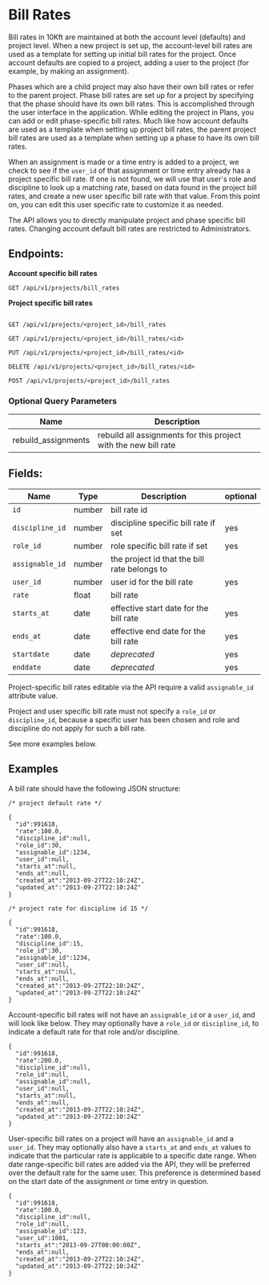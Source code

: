 # Bill Rates

Bill rates in 10Kft are maintained at both the account level (defaults) and project level. When a new project is set up, the account-level bill rates are used as a template for setting up initial bill rates for the project. Once account defaults are copied to a project, adding a user to the project (for example, by making an assignment).

Phases which are a child project may also have their own bill rates or refer to the parent project. Phase bill rates are set up for a project by specifying that the phase should have its own bill rates. This is accomplished through the user interface in the application. While editing the project in Plans, you can add or edit phase-specific bill rates. Much like how account defaults are used as a template when setting up project bill rates, the parent project bill rates are used as a template when setting up a phase to have its own bill rates.

When an assignment is made or a time entry is added to a project, we check to see if the `user_id` of that assignment or time entry already has a project specific bill rate. If one is not found, we will use that user's role and discipline to look up a matching rate, based on data found in the project bill rates, and create a new user specific bill rate with that value. From this point on, you can edit this user specific rate to customize it as needed.

The API allows you to directly manipulate project and phase specific bill rates. Changing account default bill rates are restricted to Administrators.

## Endpoints:

**Account specific bill rates**

```
GET /api/v1/projects/bill_rates
```

**Project specific bill rates**

```

GET /api/v1/projects/<project_id>/bill_rates

GET /api/v1/projects/<project_id>/bill_rates/<id>

PUT /api/v1/projects/<project_id>/bill_rates/<id>

DELETE /api/v1/projects/<project_id>/bill_rates/<id>

POST /api/v1/projects/<project_id>/bill_rates
```

### Optional Query Parameters

| **Name** | **Description** |
| ------ | --------------- |
| rebuild_assignments | rebuild all assignments for this project with the new bill rate |

## Fields:

| **Name** | **Type** | **Description** | **optional** |
| -------- | -------- | --------------- | ------------ |
| `id` | number | bill rate id |  |
| `discipline_id` | number | discipline specific bill rate if set | yes |
| `role_id` | number | role specific bill rate if set | yes |
| `assignable_id` | number | the project id that the bill rate belongs to |  |
| `user_id` | number | user id for the bill rate | yes |
| `rate` | float | bill rate |  |
| `starts_at` | date | effective start date for the bill rate | yes |
| `ends_at` | date | effective end date for the bill rate | yes |
| `startdate` | date | _deprecated_ | yes |
| `enddate` | date | _deprecated_ | yes |

Project-specific bill rates editable via the API require a valid `assignable_id` attribute value.

Project and user specific bill rate must not specify a `role_id` or `discipline_id`, because a specific user has been chosen and role and discipline do not apply for such a bill rate.

See more examples below.

## Examples

A bill rate should have the following JSON structure:

```
/* project default rate */

{
  "id":991618,
  "rate":100.0,
  "discipline_id":null,
  "role_id":30,
  "assignable_id":1234,
  "user_id":null,
  "starts_at":null,
  "ends_at":null,
  "created_at":"2013-09-27T22:10:24Z",
  "updated_at":"2013-09-27T22:10:24Z"
}

/* project rate for discipline id 15 */

{
  "id":991618,
  "rate":100.0,
  "discipline_id":15,
  "role_id":30,
  "assignable_id":1234,
  "user_id":null,
  "starts_at":null,
  "ends_at":null,
  "created_at":"2013-09-27T22:10:24Z",
  "updated_at":"2013-09-27T22:10:24Z"
}
```

Account-specific bill rates will not have an `assignable_id` or a `user_id`, and will look like below. They may optionally have a `role_id` or `discipline_id`, to indicate a default rate for that role and/or discipline.

```
{
  "id":991618,
  "rate":200.0,
  "discipline_id":null,
  "role_id":null,
  "assignable_id":null,
  "user_id":null,
  "starts_at":null,
  "ends_at":null,
  "created_at":"2013-09-27T22:10:24Z",
  "updated_at":"2013-09-27T22:10:24Z"
}
```

User-specific bill rates on a project will have an `assignable_id` and a `user_id`. They may optionally also have a `starts_at` and `ends_at` values to indicate that the particular rate is applicable to a specific date range. When date range-specific bill rates are added via the API, they will be preferred over the default rate for the same user. This preference is determined based on the start date of the assignment or time entry in question.

```
{
  "id":991618,
  "rate":100.0,
  "discipline_id":null,
  "role_id":null,
  "assignable_id":123,
  "user_id":1001,
  "starts_at":"2013-09-27T00:00:00Z",
  "ends_at":null,
  "created_at":"2013-09-27T22:10:24Z",
  "updated_at":"2013-09-27T22:10:24Z"
}
```
